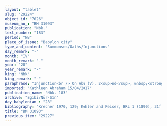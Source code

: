 ```yaml
---
layout: "tablet"
slug: "29224"
object_id: "7026"
museum_no_: "BM 31093"
publication: "Nbk."
text_number: "183"
period: "NB"
place_of_issue: "Babylon city"
type_and_content: "Summonses/Oaths/Injunctions"
day_remark: "-"
month: "IV"
month_remark: "-"
year: "28"
year_remark: "-"
king: "Nbk"
king_remark: "-"
paraphrase: "Injunction<br /> On Abu (V), 2<sup>nd</sup>, &nbsp;<strong>A </strong>must hand over his witness at the entrance to <strong>B</strong>&rsquo;s (i.e. the canal inspector&rsquo;s = <em>gugallu</em>) house. He will testify against <strong>C</strong>, telling if he took <strong>A</strong>&rsquo;s T&Uacute;G.KUR.RA-garment and <em>&scaron;a-qabli </em>garment. If the witness will leave his deposition, then <strong>C</strong> will give the garments back to <strong>A</strong>. If he will not testify, then <strong>C</strong> will go unpunished. If the accused will fail to be present on Abu (V), 2<sup>nd</sup>, he will be sentenced to give back the T&Uacute;G.KUR.RA-garment as well as the <em>&scaron;a-qabli </em>garment even without any witness. Names of 2 witnesses and the scribe.<br /> &nbsp;<br /> <strong>A</strong> = Imbēa/Nab&ucirc;-&scaron;umu-ukīn//Mukallimu; <strong>B</strong> = Bēl-iddin, canal inspector (<em>gugallu</em>); <strong>C</strong> = Arrabi/Saggilu//Mar-ban&ecirc;"
imported: "Kathleen Abraham 15/04/2017"
publication_name: "Nbk. 183"
archive: "Egibi/Nūr-Sîn"
day_babylonian_: "28"
bibliography: "Krecher 1970, 129; Kohler and Peiser, BRL 1 (1890), 31f."
title: "BM 31093"
previous_item: "29227"
---
```

